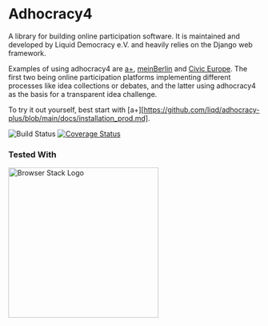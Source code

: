 Adhocracy4
==========

A library for building online participation software.
It is maintained and developed by Liquid Democracy e.V. and
heavily relies on the Django web framework.

Examples of using adhocracy4 are [a+](https://github.com/liqd/adhocracy-plus),
[meinBerlin](https://github.com/liqd/a4-meinberlin) and
[Civic Europe](https://github.com/liqd/a4-civic-europe). The first two being
online participation platforms implementing different processes like idea
collections or debates, and the latter using adhocracy4 as the basis for a
transparent idea challenge.

To try it out yourself, best start with [a+][https://github.com/liqd/adhocracy-plus/blob/main/docs/installation_prod.md].

![Build Status](https://github.com/liqd/adhocracy4/actions/workflows/django.yml/badge.svg)
[![Coverage Status](https://coveralls.io/repos/github/liqd/adhocracy4/badge.svg?branch=main)](https://coveralls.io/github/liqd/adhocracy4?branch=main)

### Tested With

[<img src="http://www.browserstack.com/images/layout/browserstack-logo-600x315.png" alt="Browser Stack Logo" width="300">](https://www.browserstack.com/)

